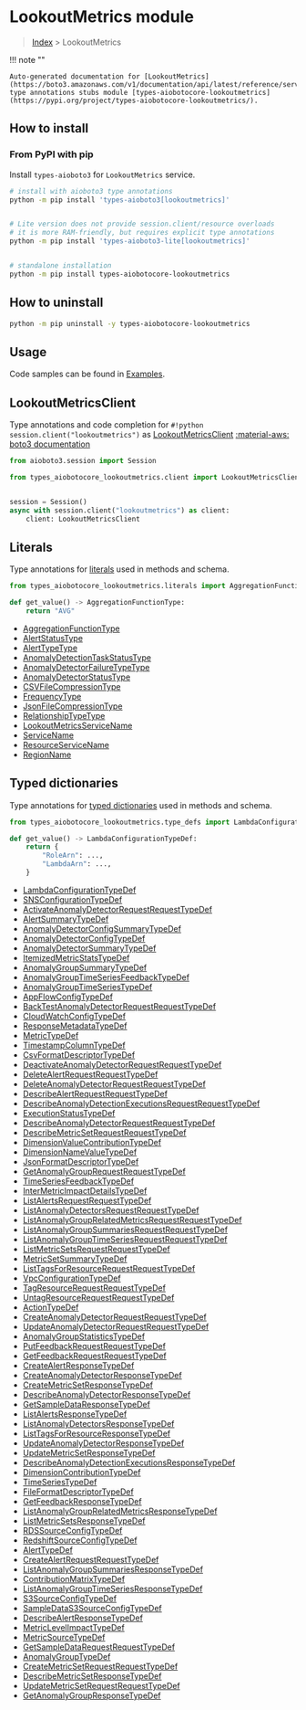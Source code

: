 # LookoutMetrics module

> [Index](../README.md) > LookoutMetrics


!!! note ""

    Auto-generated documentation for [LookoutMetrics](https://boto3.amazonaws.com/v1/documentation/api/latest/reference/services/lookoutmetrics.html#LookoutMetrics)
    type annotations stubs module [types-aiobotocore-lookoutmetrics](https://pypi.org/project/types-aiobotocore-lookoutmetrics/).

## How to install



### From PyPI with pip

Install `types-aioboto3` for `LookoutMetrics` service.

```bash
# install with aioboto3 type annotations
python -m pip install 'types-aioboto3[lookoutmetrics]'


# Lite version does not provide session.client/resource overloads
# it is more RAM-friendly, but requires explicit type annotations
python -m pip install 'types-aioboto3-lite[lookoutmetrics]'


# standalone installation
python -m pip install types-aiobotocore-lookoutmetrics
```



## How to uninstall

```bash
python -m pip uninstall -y types-aiobotocore-lookoutmetrics
```

## Usage

Code samples can be found in [Examples](./usage.md).

## LookoutMetricsClient

Type annotations and code completion for  `#!python session.client("lookoutmetrics")` as [LookoutMetricsClient](./client.md)
[:material-aws: boto3 documentation](https://boto3.amazonaws.com/v1/documentation/api/latest/reference/services/lookoutmetrics.html#LookoutMetrics.Client)

```python title="Usage example"
from aioboto3.session import Session

from types_aiobotocore_lookoutmetrics.client import LookoutMetricsClient


session = Session()
async with session.client("lookoutmetrics") as client:
    client: LookoutMetricsClient
```








## Literals

Type annotations for [literals](./literals.md) used in methods and schema.

```python title="Usage example"
from types_aiobotocore_lookoutmetrics.literals import AggregationFunctionType

def get_value() -> AggregationFunctionType:
    return "AVG"
```

- [AggregationFunctionType](./literals.md#aggregationfunctiontype)
- [AlertStatusType](./literals.md#alertstatustype)
- [AlertTypeType](./literals.md#alerttypetype)
- [AnomalyDetectionTaskStatusType](./literals.md#anomalydetectiontaskstatustype)
- [AnomalyDetectorFailureTypeType](./literals.md#anomalydetectorfailuretypetype)
- [AnomalyDetectorStatusType](./literals.md#anomalydetectorstatustype)
- [CSVFileCompressionType](./literals.md#csvfilecompressiontype)
- [FrequencyType](./literals.md#frequencytype)
- [JsonFileCompressionType](./literals.md#jsonfilecompressiontype)
- [RelationshipTypeType](./literals.md#relationshiptypetype)
- [LookoutMetricsServiceName](./literals.md#lookoutmetricsservicename)
- [ServiceName](./literals.md#servicename)
- [ResourceServiceName](./literals.md#resourceservicename)
- [RegionName](./literals.md#regionname)




## Typed dictionaries

Type annotations for [typed dictionaries](./type_defs.md) used in methods and schema.

```python title="Usage example"
from types_aiobotocore_lookoutmetrics.type_defs import LambdaConfigurationTypeDef

def get_value() -> LambdaConfigurationTypeDef:
    return {
        "RoleArn": ...,
        "LambdaArn": ...,
    }
```

- [LambdaConfigurationTypeDef](./type_defs.md#lambdaconfigurationtypedef)
- [SNSConfigurationTypeDef](./type_defs.md#snsconfigurationtypedef)
- [ActivateAnomalyDetectorRequestRequestTypeDef](./type_defs.md#activateanomalydetectorrequestrequesttypedef)
- [AlertSummaryTypeDef](./type_defs.md#alertsummarytypedef)
- [AnomalyDetectorConfigSummaryTypeDef](./type_defs.md#anomalydetectorconfigsummarytypedef)
- [AnomalyDetectorConfigTypeDef](./type_defs.md#anomalydetectorconfigtypedef)
- [AnomalyDetectorSummaryTypeDef](./type_defs.md#anomalydetectorsummarytypedef)
- [ItemizedMetricStatsTypeDef](./type_defs.md#itemizedmetricstatstypedef)
- [AnomalyGroupSummaryTypeDef](./type_defs.md#anomalygroupsummarytypedef)
- [AnomalyGroupTimeSeriesFeedbackTypeDef](./type_defs.md#anomalygrouptimeseriesfeedbacktypedef)
- [AnomalyGroupTimeSeriesTypeDef](./type_defs.md#anomalygrouptimeseriestypedef)
- [AppFlowConfigTypeDef](./type_defs.md#appflowconfigtypedef)
- [BackTestAnomalyDetectorRequestRequestTypeDef](./type_defs.md#backtestanomalydetectorrequestrequesttypedef)
- [CloudWatchConfigTypeDef](./type_defs.md#cloudwatchconfigtypedef)
- [ResponseMetadataTypeDef](./type_defs.md#responsemetadatatypedef)
- [MetricTypeDef](./type_defs.md#metrictypedef)
- [TimestampColumnTypeDef](./type_defs.md#timestampcolumntypedef)
- [CsvFormatDescriptorTypeDef](./type_defs.md#csvformatdescriptortypedef)
- [DeactivateAnomalyDetectorRequestRequestTypeDef](./type_defs.md#deactivateanomalydetectorrequestrequesttypedef)
- [DeleteAlertRequestRequestTypeDef](./type_defs.md#deletealertrequestrequesttypedef)
- [DeleteAnomalyDetectorRequestRequestTypeDef](./type_defs.md#deleteanomalydetectorrequestrequesttypedef)
- [DescribeAlertRequestRequestTypeDef](./type_defs.md#describealertrequestrequesttypedef)
- [DescribeAnomalyDetectionExecutionsRequestRequestTypeDef](./type_defs.md#describeanomalydetectionexecutionsrequestrequesttypedef)
- [ExecutionStatusTypeDef](./type_defs.md#executionstatustypedef)
- [DescribeAnomalyDetectorRequestRequestTypeDef](./type_defs.md#describeanomalydetectorrequestrequesttypedef)
- [DescribeMetricSetRequestRequestTypeDef](./type_defs.md#describemetricsetrequestrequesttypedef)
- [DimensionValueContributionTypeDef](./type_defs.md#dimensionvaluecontributiontypedef)
- [DimensionNameValueTypeDef](./type_defs.md#dimensionnamevaluetypedef)
- [JsonFormatDescriptorTypeDef](./type_defs.md#jsonformatdescriptortypedef)
- [GetAnomalyGroupRequestRequestTypeDef](./type_defs.md#getanomalygrouprequestrequesttypedef)
- [TimeSeriesFeedbackTypeDef](./type_defs.md#timeseriesfeedbacktypedef)
- [InterMetricImpactDetailsTypeDef](./type_defs.md#intermetricimpactdetailstypedef)
- [ListAlertsRequestRequestTypeDef](./type_defs.md#listalertsrequestrequesttypedef)
- [ListAnomalyDetectorsRequestRequestTypeDef](./type_defs.md#listanomalydetectorsrequestrequesttypedef)
- [ListAnomalyGroupRelatedMetricsRequestRequestTypeDef](./type_defs.md#listanomalygrouprelatedmetricsrequestrequesttypedef)
- [ListAnomalyGroupSummariesRequestRequestTypeDef](./type_defs.md#listanomalygroupsummariesrequestrequesttypedef)
- [ListAnomalyGroupTimeSeriesRequestRequestTypeDef](./type_defs.md#listanomalygrouptimeseriesrequestrequesttypedef)
- [ListMetricSetsRequestRequestTypeDef](./type_defs.md#listmetricsetsrequestrequesttypedef)
- [MetricSetSummaryTypeDef](./type_defs.md#metricsetsummarytypedef)
- [ListTagsForResourceRequestRequestTypeDef](./type_defs.md#listtagsforresourcerequestrequesttypedef)
- [VpcConfigurationTypeDef](./type_defs.md#vpcconfigurationtypedef)
- [TagResourceRequestRequestTypeDef](./type_defs.md#tagresourcerequestrequesttypedef)
- [UntagResourceRequestRequestTypeDef](./type_defs.md#untagresourcerequestrequesttypedef)
- [ActionTypeDef](./type_defs.md#actiontypedef)
- [CreateAnomalyDetectorRequestRequestTypeDef](./type_defs.md#createanomalydetectorrequestrequesttypedef)
- [UpdateAnomalyDetectorRequestRequestTypeDef](./type_defs.md#updateanomalydetectorrequestrequesttypedef)
- [AnomalyGroupStatisticsTypeDef](./type_defs.md#anomalygroupstatisticstypedef)
- [PutFeedbackRequestRequestTypeDef](./type_defs.md#putfeedbackrequestrequesttypedef)
- [GetFeedbackRequestRequestTypeDef](./type_defs.md#getfeedbackrequestrequesttypedef)
- [CreateAlertResponseTypeDef](./type_defs.md#createalertresponsetypedef)
- [CreateAnomalyDetectorResponseTypeDef](./type_defs.md#createanomalydetectorresponsetypedef)
- [CreateMetricSetResponseTypeDef](./type_defs.md#createmetricsetresponsetypedef)
- [DescribeAnomalyDetectorResponseTypeDef](./type_defs.md#describeanomalydetectorresponsetypedef)
- [GetSampleDataResponseTypeDef](./type_defs.md#getsampledataresponsetypedef)
- [ListAlertsResponseTypeDef](./type_defs.md#listalertsresponsetypedef)
- [ListAnomalyDetectorsResponseTypeDef](./type_defs.md#listanomalydetectorsresponsetypedef)
- [ListTagsForResourceResponseTypeDef](./type_defs.md#listtagsforresourceresponsetypedef)
- [UpdateAnomalyDetectorResponseTypeDef](./type_defs.md#updateanomalydetectorresponsetypedef)
- [UpdateMetricSetResponseTypeDef](./type_defs.md#updatemetricsetresponsetypedef)
- [DescribeAnomalyDetectionExecutionsResponseTypeDef](./type_defs.md#describeanomalydetectionexecutionsresponsetypedef)
- [DimensionContributionTypeDef](./type_defs.md#dimensioncontributiontypedef)
- [TimeSeriesTypeDef](./type_defs.md#timeseriestypedef)
- [FileFormatDescriptorTypeDef](./type_defs.md#fileformatdescriptortypedef)
- [GetFeedbackResponseTypeDef](./type_defs.md#getfeedbackresponsetypedef)
- [ListAnomalyGroupRelatedMetricsResponseTypeDef](./type_defs.md#listanomalygrouprelatedmetricsresponsetypedef)
- [ListMetricSetsResponseTypeDef](./type_defs.md#listmetricsetsresponsetypedef)
- [RDSSourceConfigTypeDef](./type_defs.md#rdssourceconfigtypedef)
- [RedshiftSourceConfigTypeDef](./type_defs.md#redshiftsourceconfigtypedef)
- [AlertTypeDef](./type_defs.md#alerttypedef)
- [CreateAlertRequestRequestTypeDef](./type_defs.md#createalertrequestrequesttypedef)
- [ListAnomalyGroupSummariesResponseTypeDef](./type_defs.md#listanomalygroupsummariesresponsetypedef)
- [ContributionMatrixTypeDef](./type_defs.md#contributionmatrixtypedef)
- [ListAnomalyGroupTimeSeriesResponseTypeDef](./type_defs.md#listanomalygrouptimeseriesresponsetypedef)
- [S3SourceConfigTypeDef](./type_defs.md#s3sourceconfigtypedef)
- [SampleDataS3SourceConfigTypeDef](./type_defs.md#sampledatas3sourceconfigtypedef)
- [DescribeAlertResponseTypeDef](./type_defs.md#describealertresponsetypedef)
- [MetricLevelImpactTypeDef](./type_defs.md#metriclevelimpacttypedef)
- [MetricSourceTypeDef](./type_defs.md#metricsourcetypedef)
- [GetSampleDataRequestRequestTypeDef](./type_defs.md#getsampledatarequestrequesttypedef)
- [AnomalyGroupTypeDef](./type_defs.md#anomalygrouptypedef)
- [CreateMetricSetRequestRequestTypeDef](./type_defs.md#createmetricsetrequestrequesttypedef)
- [DescribeMetricSetResponseTypeDef](./type_defs.md#describemetricsetresponsetypedef)
- [UpdateMetricSetRequestRequestTypeDef](./type_defs.md#updatemetricsetrequestrequesttypedef)
- [GetAnomalyGroupResponseTypeDef](./type_defs.md#getanomalygroupresponsetypedef)

